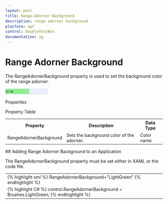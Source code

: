 ```yaml
---
layout: post
title: Range-Adorner-Background
description: range adorner background
platform: wpf
control: DoubleTextBox 
documentation: ug
---
```


# Range Adorner Background

The RangeAdornerBackground property is used to set the background color of the range adorner. 



![](Range-Adorner-Background_images/Range-Adorner-Background_img1.png)



Properties

Property Table

<table>
<tr>
<th>
Property </th><th>
Description </th><th>
Data Type </th></tr>
<tr>
<td>
RangeAdornerBackground</td><td>
Sets the background color of the adorner.</td><td>
Color name</td></tr>
</table>
## Adding Range Adorner Background to an Application 

The RangeAdornerBackground property must be set either in XAML or the code file.



<table>
<tr>
<td>
{% highlight xml %}  RangeAdornerBackground="LightGreen" {% endhighlight %} </td></tr>
<tr>
<td>
{% highlight C# %}  control.RangeAdornerBackground = Brushes.LightGreen; {% endhighlight %} </td></tr>
</table>


